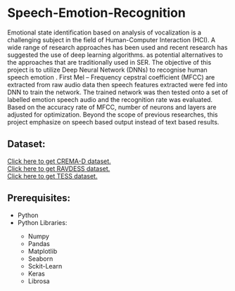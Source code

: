 # Speech-Emotion-Recognition

Emotional state identification based on analysis of vocalization is a challenging subject in the field of Human-Computer Interaction (HCI). A wide range of research approaches has been used and recent research has suggested the use of deep learning algorithms. as potential alternatives to the approaches that are traditionally used in SER. The objective of this project is to utilize Deep Neural Network (DNNs) to recognise human speech emotion . First Mel – Frequency cepstral coefficient (MFCC) are extracted from raw audio data then speech features extracted were fed into DNN to train the network. The trained network was then tested onto a set of labelled emotion speech audio and the recognition rate was evaluated. Based on the accuracy rate of MFCC, number of neurons and layers are adjusted for optimization. Beyond the scope of previous researches, this project emphasize on speech based output instead of text based results. 

## Dataset:
<a href="https://abes365-my.sharepoint.com/personal/shishir_20b1531118_abes_ac_in/_layouts/15/onedrive.aspx?id=%2Fpersonal%2Fshishir%5F20b1531118%5Fabes%5Fac%5Fin%2FDocuments%2FCREMA%2DD">Click here to get CREMA-D dataset.</a><br>
<a href="https://abes365-my.sharepoint.com/personal/shishir_20b1531118_abes_ac_in/_layouts/15/onedrive.aspx?id=%2Fpersonal%2Fshishir%5F20b1531118%5Fabes%5Fac%5Fin%2FDocuments%2FRAVDESS%20Dataset">Click here to get RAVDESS dataset.</a><br>
<a href="https://www.kaggle.com/datasets/ejlok1/toronto-emotional-speech-set-tess">Click here to get TESS dataset.</a><br>

## Prerequisites:
<ul>
  <li>Python</ii>
  <li>Python Libraries:</li>
  <ul>
    <li>Numpy</ii>
    <li>Pandas</ii>
    <li>Matplotlib</ii>
    <li>Seaborn</ii>
    <li>Sckit-Learn</ii>
    <li>Keras</li>
    <li>Librosa</li>
  </ul>
</ul>

